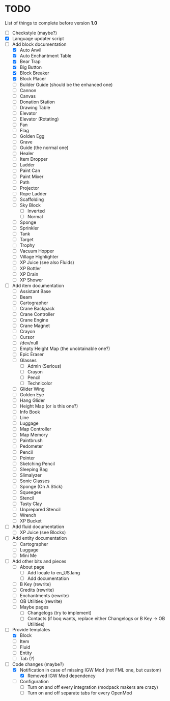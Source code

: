 # TODO
List of things to complete before version **1.0**

- [ ] Checkstyle (maybe?)
- [X] Language updater script
- [ ] Add block documentation
  - [X] Auto Anvil
  - [X] Auto Enchantment Table
  - [X] Bear Trap
  - [X] Big Button
  - [X] Block Breaker
  - [X] Block Placer
  - [ ] Builder Guide (should be the enhanced one)
  - [ ] Cannon
  - [ ] Canvas
  - [ ] Donation Station
  - [ ] Drawing Table
  - [ ] Elevator
  - [ ] Elevator (Rotating)
  - [ ] Fan
  - [ ] Flag
  - [ ] Golden Egg
  - [ ] Grave
  - [ ] Guide (the normal one)
  - [ ] Healer
  - [ ] Item Dropper
  - [ ] Ladder
  - [ ] Paint Can
  - [ ] Paint Mixer
  - [ ] Path
  - [ ] Projector
  - [ ] Rope Ladder
  - [ ] Scaffolding
  - [ ] Sky Block
    - [ ] Inverted
	- [ ] Normal
  - [ ] Sponge
  - [ ] Sprinkler
  - [ ] Tank
  - [ ] Target
  - [ ] Trophy
  - [ ] Vacuum Hopper
  - [ ] Village Highlighter
  - [ ] XP Juice (see also Fluids)
  - [ ] XP Bottler
  - [ ] XP Drain
  - [ ] XP Shower
- [ ] Add item documentation
  - [ ] Assistant Base
  - [ ] Beam
  - [ ] Cartographer
  - [ ] Crane Backpack
  - [ ] Crane Controller
  - [ ] Crane Engine
  - [ ] Crane Magnet
  - [ ] Crayon
  - [ ] Cursor
  - [ ] /dev/null
  - [ ] Empty Height Map (the unobtainable one?)
  - [ ] Epic Eraser
  - [ ] Glasses
    - [ ] Admin (Serious)
	- [ ] Crayon
	- [ ] Pencil
	- [ ] Technicolor
  - [ ] Glider Wing
  - [ ] Golden Eye
  - [ ] Hang Glider
  - [ ] Height Map (or is this one?)
  - [ ] Info Book
  - [ ] Line
  - [ ] Luggage
  - [ ] Map Controller
  - [ ] Map Memory
  - [ ] Paintbrush
  - [ ] Pedometer
  - [ ] Pencil
  - [ ] Pointer
  - [ ] Sketching Pencil
  - [ ] Sleeping Bag
  - [ ] Slimalyzer
  - [ ] Sonic Glasses
  - [ ] Sponge (On A Stick)
  - [ ] Squeegee
  - [ ] Stencil
  - [ ] Tasty Clay
  - [ ] Unprepared Stencil
  - [ ] Wrench
  - [ ] XP Bucket
- [ ] Add fluid documentation
  - [ ] XP Juice (see Blocks)
- [ ] Add entity documentation
  - [ ] Cartographer
  - [ ] Luggage
  - [ ] Mini Me
- [ ] Add other bits and pieces
  - [ ] About page
    - [ ] Add locale to en_US.lang
	- [ ] Add documentation
  - [ ] B Key (rewrite)
  - [ ] Credits (rewrite)
  - [ ] Enchantments (rewrite)
  - [ ] OB Utilities (rewrite)
  - [ ] Maybe pages
    - [ ] Changelogs (try to implement)
	- [ ] Contacts (if boq wants, replace either Changelogs or B Key -> OB Utilities)
- [ ] Provide templates
  - [X] Block
  - [ ] Item
  - [ ] Fluid
  - [ ] Entity
  - [ ] Tab (?)
- [ ] Code changes (maybe?)
  - [X] Notification in case of missing IGW Mod (not FML one, but custom)
    - [X] Removed IGW Mod dependency
  - [ ] Configuration
    - [ ] Turn on and off every integration (modpack makers are crazy)
	- [ ] Turn on and off separate tabs for every OpenMod
